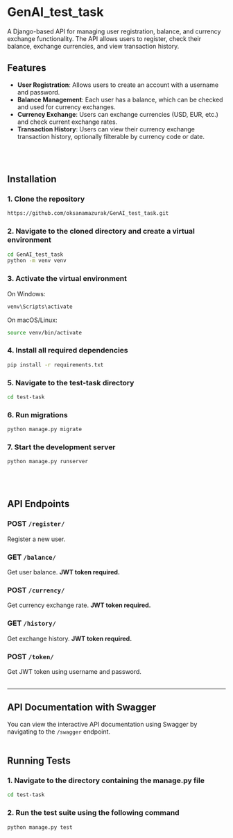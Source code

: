 # GenAI_test_task

A Django-based API for managing user registration, balance, and currency exchange functionality. The API allows users to register, check their balance, exchange currencies, and view transaction history.

## Features

- **User Registration**: Allows users to create an account with a username and password.
- **Balance Management**: Each user has a balance, which can be checked and used for currency exchanges.
- **Currency Exchange**: Users can exchange currencies (USD, EUR, etc.) and check current exchange rates.
- **Transaction History**: Users can view their currency exchange transaction history, optionally filterable by currency code or date.
  
<br><br>

## Installation

### 1. Clone the repository
```bash
https://github.com/oksanamazurak/GenAI_test_task.git
```

### 2. Navigate to the cloned directory and create a virtual environment
```bash
cd GenAI_test_task
python -m venv venv
```

### 3. Activate the virtual environment

On Windows:
```bash
venv\Scripts\activate
```

On macOS/Linux:
```bash
source venv/bin/activate
```

### 4. Install all required dependencies
```bash
pip install -r requirements.txt
```

### 5. Navigate to the test-task directory
```bash
cd test-task
```

### 6. Run migrations
```bash
python manage.py migrate
```

### 7. Start the development server
```bash
python manage.py runserver
```
<br><br>

## API Endpoints

### **POST** `/register/`  
Register a new user.

### **GET** `/balance/`  
Get user balance. **JWT token required.**

### **POST** `/currency/`  
Get currency exchange rate. **JWT token required.**

### **GET** `/history/`  
Get exchange history. **JWT token required.**

### **POST** `/token/`  
Get JWT token using username and password.
<br><br>

---

## API Documentation with Swagger

You can view the interactive API documentation using Swagger by navigating to the `/swagger` endpoint.
<br><br>

## Running Tests

### 1. Navigate to the directory containing the manage.py file
```bash
cd test-task
```

### 2. Run the test suite using the following command
```bash
python manage.py test
```

